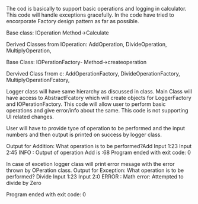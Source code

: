 The cod is basically to support basic operations and logging in calculator. This code will handle exceptions gracefully. In the code have tried to encorporate Factory design pattern as far as possible.

Base class: IOperation Method->Calculate

Derived Classes from IOperation: AddOperation, DivideOperation, MultiplyOperation,

Base Class: IOPerationFactory- Method->createoperation

Dervived Class frrom c: AddOperationFactory, DivideOperationFactory, MultiplyOperationFcatory,

Logger class will have same hierarchy as discussed in class. Main Class will have access to AbstractFcatory which will create objects for LoggerFactory and IOPerationFactory. This code will allow user to perform basic operations and give error/info about the same. This code is not supporting UI related changes.

User will have to provide tyoe of operation to be performed and the input numbers and then output is printed on success by logger class.

Output for Addition: What operation is to be performed?Add Input 1:23 Input 2:45 INFO : Output of operation Add is :68 Program ended with exit code: 0

In case of excetion logger class will print error mesage with the error thrown by OPeration class. Output for Exception: What operation is to be performed? Divide Input 1:23 Input 2:0 ERROR : Math error: Attempted to divide by Zero

Program ended with exit code: 0
